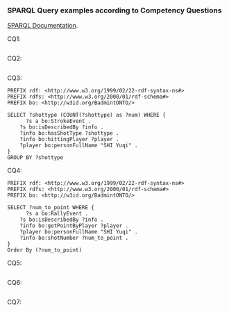 ### SPARQL Query examples according to Competency Questions

[SPARQL Documentation](https://www.w3.org/TR/rdf-sparql-query/).

CQ1:
```
```

CQ2:
```
```

CQ3:
```
PREFIX rdf: <http://www.w3.org/1999/02/22-rdf-syntax-ns#>
PREFIX rdfs: <http://www.w3.org/2000/01/rdf-schema#>
PREFIX bo: <http://w3id.org/BadmintONTO/>

SELECT ?shottype (COUNT(?shottype) as ?num) WHERE {
	  ?s a bo:StrokeEvent .
    ?s bo:isDescribedBy ?info .
    ?info bo:hasShotType ?shottype .
    ?info bo:hittingPlayer ?player .   
    ?player bo:personFullName "SHI Yuqi" .
}
GROUP BY ?shottype
```

CQ4:
```
PREFIX rdf: <http://www.w3.org/1999/02/22-rdf-syntax-ns#>
PREFIX rdfs: <http://www.w3.org/2000/01/rdf-schema#>
PREFIX bo: <http://w3id.org/BadmintONTO/> 

SELECT ?num_to_point WHERE {
	  ?s a bo:RallyEvent .
    ?s bo:isDescribedBy ?info .
    ?info bo:getPointByPlayer ?player .   
    ?player bo:personFullName "SHI Yuqi" .
    ?info bo:shotNumber ?num_to_point .
}
Order By (?num_to_point)
```

CQ5:
```
```

CQ6:
```
```

CQ7:
```
```


